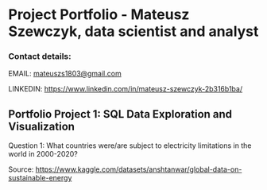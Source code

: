# Project Portfolio - Mateusz Szewczyk, data scientist and analyst
### Contact details:

EMAIL: mateuszs1803@gmail.com

LINKEDIN: https://www.linkedin.com/in/mateusz-szewczyk-2b316b1ba/

## Portfolio Project 1: SQL Data Exploration and Visualization
Question 1: What countries were/are subject to electricity limitations in the world in 2000-2020?



Source:
https://www.kaggle.com/datasets/anshtanwar/global-data-on-sustainable-energy
